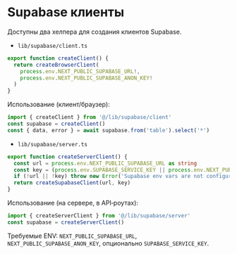 # Supabase клиенты

Доступны два хелпера для создания клиентов Supabase.

- `lib/supabase/client.ts`

```ts
export function createClient() {
  return createBrowserClient(
    process.env.NEXT_PUBLIC_SUPABASE_URL!,
    process.env.NEXT_PUBLIC_SUPABASE_ANON_KEY!
  )
}
```

Использование (клиент/браузер):

```ts
import { createClient } from '@/lib/supabase/client'
const supabase = createClient()
const { data, error } = await supabase.from('table').select('*')
```

- `lib/supabase/server.ts`

```ts
export function createServerClient() {
  const url = process.env.NEXT_PUBLIC_SUPABASE_URL as string
  const key = (process.env.SUPABASE_SERVICE_KEY || process.env.NEXT_PUBLIC_SUPABASE_ANON_KEY) as string
  if (!url || !key) throw new Error('Supabase env vars are not configured')
  return createSupabaseClient(url, key)
}
```

Использование (на сервере, в API‑роутах):

```ts
import { createServerClient } from '@/lib/supabase/server'
const supabase = createServerClient()
```

Требуемые ENV: `NEXT_PUBLIC_SUPABASE_URL`, `NEXT_PUBLIC_SUPABASE_ANON_KEY`, опционально `SUPABASE_SERVICE_KEY`.